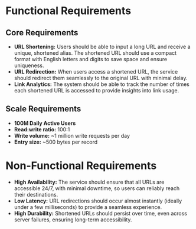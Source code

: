 # Functional Requirements


## Core Requirements

- **URL Shortening:** Users should be able to input a long URL and receive a unique, shortened alias. The shortened URL should use a compact format with English letters and digits to save space and ensure uniqueness.  
- **URL Redirection:** When users access a shortened URL, the service should redirect them seamlessly to the original URL with minimal delay.  
- **Link Analytics:** The system should be able to track the number of times each shortened URL is accessed to provide insights into link usage.

## Scale Requirements

- **100M Daily Active Users**  
- **Read:write ratio:** 100:1  
- **Write volume:** ~1 million write requests per day  
- **Entry size:** ~500 bytes per record


# Non-Functional Requirements

- **High Availability:** The service should ensure that all URLs are accessible 24/7, with minimal downtime, so users can reliably reach their destinations.  
- **Low Latency:** URL redirections should occur almost instantly (ideally under a few milliseconds) to provide a seamless experience.  
- **High Durability:** Shortened URLs should persist over time, even across server failures, ensuring long-term accessibility.  

